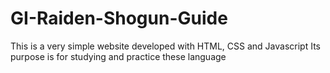 # GI-Raiden-Shogun-Guide
This is a very simple website developed with HTML, CSS and Javascript
Its purpose is for studying and practice these language
